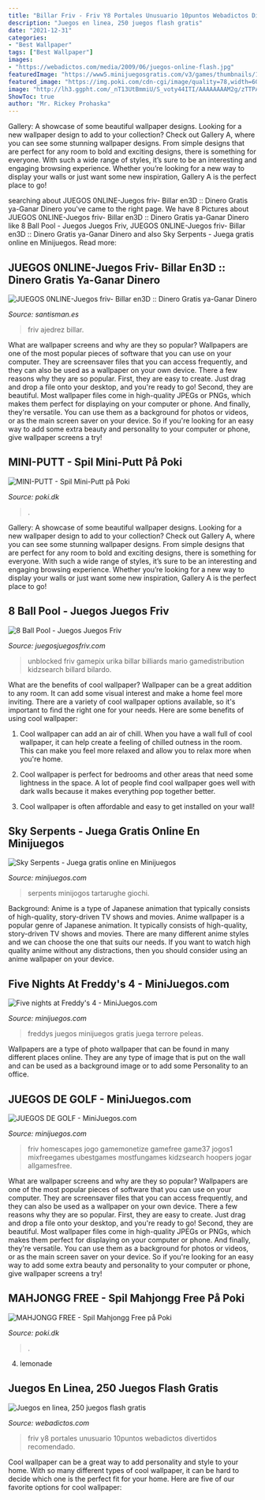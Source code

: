 ```yaml
---
title: "Billar Friv - Friv Y8 Portales Unusuario 10puntos Webadictos Divertidos Recomendado"
description: "Juegos en linea, 250 juegos flash gratis"
date: "2021-12-31"
categories:
- "Best Wallpaper"
tags: ["Best Wallpaper"]
images:
- "https://webadictos.com/media/2009/06/juegos-online-flash.jpg"
featuredImage: "https://www5.minijuegosgratis.com/v3/games/thumbnails/18953_1.jpg"
featured_image: "https://img.poki.com/cdn-cgi/image/quality=78,width=600,height=600,fit=cover,g=0.5x0.5,f=auto/58aa2cb7-c69b-4b20-bb66-d84017df05cc.jpg"
image: "http://lh3.ggpht.com/_nT13UtBmmiU/S_voty44ITI/AAAAAAAAM2g/zTTPAXA30-Y/friv-homepage[4].jpg?imgmax=800"
ShowToc: true
author: "Mr. Rickey Prohaska"
---
```



Gallery: A showcase of some beautiful wallpaper designs.
Looking for a new wallpaper design to add to your collection? Check out Gallery A, where you can see some stunning wallpaper designs. From simple designs that are perfect for any room to bold and exciting designs, there is something for everyone. With such a wide range of styles, it’s sure to be an interesting and engaging browsing experience. Whether you’re looking for a new way to display your walls or just want some new inspiration, Gallery A is the perfect place to go!
		
		
		
		
		
		
		
	

		
searching about JUEGOS 0NLINE-Juegos friv- Billar en3D :: Dinero Gratis ya-Ganar Dinero you've came to the right page. We have 8 Pictures about JUEGOS 0NLINE-Juegos friv- Billar en3D :: Dinero Gratis ya-Ganar Dinero like 8 Ball Pool - Juegos Juegos Friv, JUEGOS 0NLINE-Juegos friv- Billar en3D :: Dinero Gratis ya-Ganar Dinero and also Sky Serpents - Juega gratis online en Minijuegos. Read more:
		
    
## JUEGOS 0NLINE-Juegos Friv- Billar En3D :: Dinero Gratis Ya-Ganar Dinero

<img loading=lazy src="http://lh3.ggpht.com/_nT13UtBmmiU/S_voty44ITI/AAAAAAAAM2g/zTTPAXA30-Y/friv-homepage[4].jpg?imgmax=800" onerror="this.onerror=null;this.src='https://tse2.mm.bing.net/th?id=OIP.h6JXT91hCp10qkzISrz6PgHaD8&amp;pid=15.1';" alt="JUEGOS 0NLINE-Juegos friv- Billar en3D :: Dinero Gratis ya-Ganar Dinero">

_Source: santisman.es_

>friv ajedrez billar. 

	

What are wallpaper screens and why are they so popular?
Wallpapers are one of the most popular pieces of software that you can use on your computer. They are screensaver files that you can access frequently, and they can also be used as a wallpaper on your own device. There a few reasons why they are so popular. First, they are easy to create. Just drag and drop a file onto your desktop, and you're ready to go! Second, they are beautiful. Most wallpaper files come in high-quality JPEGs or PNGs, which makes them perfect for displaying on your computer or phone. And finally, they're versatile. You can use them as a background for photos or videos, or as the main screen saver on your device. So if you're looking for an easy way to add some extra beauty and personality to your computer or phone, give wallpaper screens a try!

    
## MINI-PUTT - Spil Mini-Putt På Poki

<img loading=lazy src="https://img.poki.com/cdn-cgi/image/quality=78,width=600,height=600,fit=cover,g=0.5x0.5,f=auto/29a9249d-6cb1-4f1b-8d73-4f55b72c5d48.jpg" onerror="this.onerror=null;this.src='https://tse3.mm.bing.net/th?id=OIP.Qz6LITsKT-8fyIqXmCIDJQHaHa&amp;pid=15.1';" alt="MINI-PUTT - Spil Mini-Putt på Poki">

_Source: poki.dk_

>. 

	

Gallery: A showcase of some beautiful wallpaper designs.
Looking for a new wallpaper design to add to your collection? Check out Gallery A, where you can see some stunning wallpaper designs. From simple designs that are perfect for any room to bold and exciting designs, there is something for everyone. With such a wide range of styles, it’s sure to be an interesting and engaging browsing experience. Whether you’re looking for a new way to display your walls or just want some new inspiration, Gallery A is the perfect place to go!





	
	
    
## 8 Ball Pool - Juegos Juegos Friv

<img loading=lazy src="https://www.juegosjuegosfriv.com/wp-content/uploads/2021/06/8-ball-pool.jpg" onerror="this.onerror=null;this.src='https://tse2.mm.bing.net/th?id=OIP.uOptGN5uM5TRjYwIO08tywHaFj&amp;pid=15.1';" alt="8 Ball Pool - Juegos Juegos Friv">

_Source: juegosjuegosfriv.com_

>unblocked friv gamepix urika billar billiards mario gamedistribution kidzsearch billard bilardo. 

	

What are the benefits of cool wallpaper?
Wallpaper can be a great addition to any room. It can add some visual interest and make a home feel more inviting. There are a variety of cool wallpaper options available, so it's important to find the right one for your needs. Here are some benefits of using cool wallpaper: 
1. Cool wallpaper can add an air of chill. When you have a wall full of cool wallpaper, it can help create a feeling of chilled outness in the room. This can make you feel more relaxed and allow you to relax more when you're home. 

2. Cool wallpaper is perfect for bedrooms and other areas that need some lightness in the space. A lot of people find cool wallpaper goes well with dark walls because it makes everything pop together better. 

3. Cool wallpaper is often affordable and easy to get installed on your wall!

    
## Sky Serpents - Juega Gratis Online En Minijuegos

<img loading=lazy src="https://www5.minijuegosgratis.com/v3/games/thumbnails/18953_1.jpg" onerror="this.onerror=null;this.src='https://tse2.mm.bing.net/th?id=OIP.VVbLArCx0x7tqN-hvRNsTAAAAA&amp;pid=15.1';" alt="Sky Serpents - Juega gratis online en Minijuegos">

_Source: minijuegos.com_

>serpents minijogos tartarughe giochi. 

	

Background: Anime is a type of Japanese animation that typically consists of high-quality, story-driven TV shows and movies.
Anime wallpaper is a popular genre of Japanese animation. It typically consists of high-quality, story-driven TV shows and movies. There are many different anime styles and we can choose the one that suits our needs. If you want to watch high quality anime without any distractions, then you should consider using an anime wallpaper on your device.

    
## Five Nights At Freddy&#039;s 4 - MiniJuegos.com

<img loading=lazy src="http://www.minijuegosgratis.com/v3/games/thumbnails/210927_1.jpg" onerror="this.onerror=null;this.src='https://tse4.mm.bing.net/th?id=OIP.E_aWrAs1HrqzB0Nv2b5SNgAAAA&amp;pid=15.1';" alt="Five nights at Freddy&#039;s 4 - MiniJuegos.com">

_Source: minijuegos.com_

>freddys juegos minijuegos gratis juega terrore peleas. 

	



Wallpapers are a type of photo wallpaper that can be found in many different places online. They are any type of image that is put on the wall and can be used as a background image or to add some Personality to an office.

    
## JUEGOS DE GOLF - MiniJuegos.com

<img loading=lazy src="https://www4.minijuegosgratis.com/v3/games/thumbnails/236456_1.jpg" onerror="this.onerror=null;this.src='https://tse3.mm.bing.net/th?id=OIP.AEXhIPDpLj7xi7BRswrzRgAAAA&amp;pid=15.1';" alt="JUEGOS DE GOLF - MiniJuegos.com">

_Source: minijuegos.com_

>friv homescapes jogo gamemonetize gamefree game37 jogos1 mixfreegames ubestgames mostfungames kidzsearch hoopers jogar allgamesfree. 

	

What are wallpaper screens and why are they so popular?
Wallpapers are one of the most popular pieces of software that you can use on your computer. They are screensaver files that you can access frequently, and they can also be used as a wallpaper on your own device. There a few reasons why they are so popular. First, they are easy to create. Just drag and drop a file onto your desktop, and you're ready to go! Second, they are beautiful. Most wallpaper files come in high-quality JPEGs or PNGs, which makes them perfect for displaying on your computer or phone. And finally, they're versatile. You can use them as a background for photos or videos, or as the main screen saver on your device. So if you're looking for an easy way to add some extra beauty and personality to your computer or phone, give wallpaper screens a try!

    
## MAHJONGG FREE - Spil Mahjongg Free På Poki

<img loading=lazy src="https://img.poki.com/cdn-cgi/image/quality=78,width=600,height=600,fit=cover,g=0.5x0.5,f=auto/58aa2cb7-c69b-4b20-bb66-d84017df05cc.jpg" onerror="this.onerror=null;this.src='https://tse1.mm.bing.net/th?id=OIP.YqSaaB8PC1hMU0IowENGdAHaHa&amp;pid=15.1';" alt="MAHJONGG FREE - Spil Mahjongg Free på Poki">

_Source: poki.dk_

>. 

	

4. lemonade 

    
## Juegos En Linea, 250 Juegos Flash Gratis

<img loading=lazy src="https://webadictos.com/media/2009/06/juegos-online-flash.jpg" onerror="this.onerror=null;this.src='https://tse4.mm.bing.net/th?id=OIP.r873xQfqEBoBr8evSNXSkQHaF5&amp;pid=15.1';" alt="Juegos en linea, 250 juegos flash gratis">

_Source: webadictos.com_

>friv y8 portales unusuario 10puntos webadictos divertidos recomendado. 

	

Cool wallpaper can be a great way to add personality and style to your home. With so many different types of cool wallpaper, it can be hard to decide which one is the perfect fit for your home. Here are five of our favorite options for cool wallpaper: 

